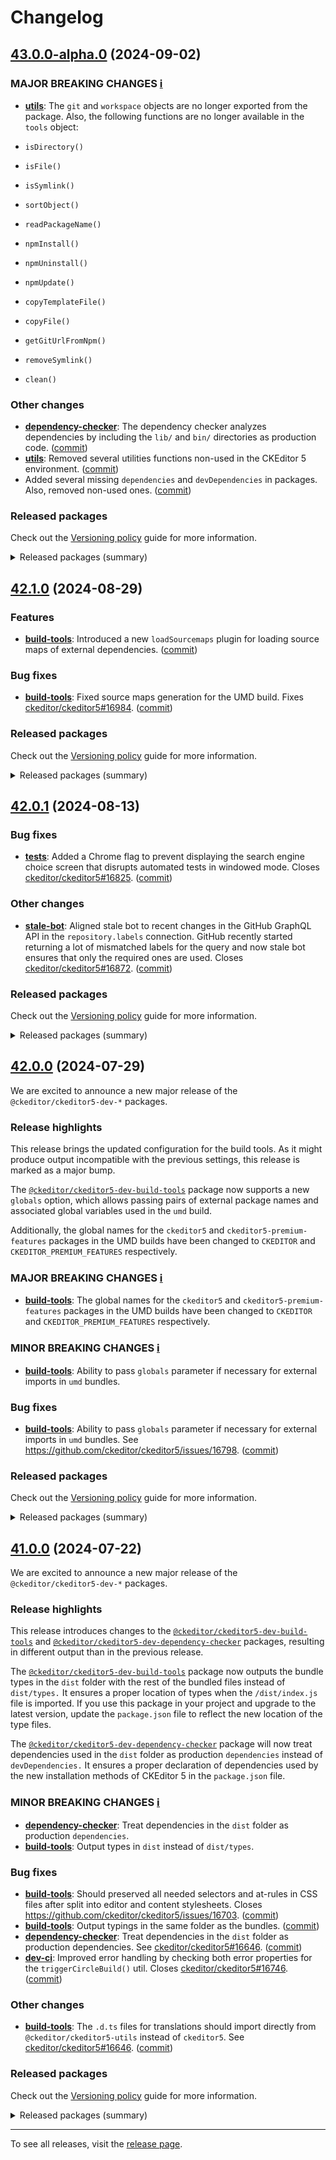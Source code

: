 Changelog
=========

## [43.0.0-alpha.0](https://github.com/ckeditor/ckeditor5-dev/compare/v42.1.0...v43.0.0-alpha.0) (2024-09-02)

### MAJOR BREAKING CHANGES [ℹ️](https://ckeditor.com/docs/ckeditor5/latest/framework/guides/support/versioning-policy.html#major-and-minor-breaking-changes)

* **[utils](https://www.npmjs.com/package/@ckeditor/ckeditor5-dev-utils)**: The `git` and `workspace` objects are no longer exported from the package. Also, the following functions are no longer available in the `tools` object:

* `isDirectory()`
* `isFile()`
* `isSymlink()`
* `sortObject()`
* `readPackageName()`
* `npmInstall()`
* `npmUninstall()`
* `npmUpdate()`
* `copyTemplateFile()`
* `copyFile()`
* `getGitUrlFromNpm()`
* `removeSymlink()`
* `clean()`

### Other changes

* **[dependency-checker](https://www.npmjs.com/package/@ckeditor/ckeditor5-dev-dependency-checker)**: The dependency checker analyzes dependencies by including the `lib/` and `bin/` directories as production code. ([commit](https://github.com/ckeditor/ckeditor5-dev/commit/e84c7019a61fa31c233e961afed014c1c9303989))
* **[utils](https://www.npmjs.com/package/@ckeditor/ckeditor5-dev-utils)**: Removed several utilities functions non-used in the CKEditor 5 environment. ([commit](https://github.com/ckeditor/ckeditor5-dev/commit/e84c7019a61fa31c233e961afed014c1c9303989))
* Added several missing `dependencies` and `devDependencies` in packages. Also, removed non-used ones. ([commit](https://github.com/ckeditor/ckeditor5-dev/commit/e84c7019a61fa31c233e961afed014c1c9303989))

### Released packages

Check out the [Versioning policy](https://ckeditor.com/docs/ckeditor5/latest/framework/guides/support/versioning-policy.html) guide for more information.

<details>
<summary>Released packages (summary)</summary>

Other releases:

* [@ckeditor/ckeditor5-dev-build-tools](https://www.npmjs.com/package/@ckeditor/ckeditor5-dev-build-tools/v/43.0.0-alpha.0): v42.1.0 => v43.0.0-alpha.0
* [@ckeditor/ckeditor5-dev-bump-year](https://www.npmjs.com/package/@ckeditor/ckeditor5-dev-bump-year/v/43.0.0-alpha.0): v42.1.0 => v43.0.0-alpha.0
* [@ckeditor/ckeditor5-dev-ci](https://www.npmjs.com/package/@ckeditor/ckeditor5-dev-ci/v/43.0.0-alpha.0): v42.1.0 => v43.0.0-alpha.0
* [@ckeditor/ckeditor5-dev-dependency-checker](https://www.npmjs.com/package/@ckeditor/ckeditor5-dev-dependency-checker/v/43.0.0-alpha.0): v42.1.0 => v43.0.0-alpha.0
* [@ckeditor/ckeditor5-dev-docs](https://www.npmjs.com/package/@ckeditor/ckeditor5-dev-docs/v/43.0.0-alpha.0): v42.1.0 => v43.0.0-alpha.0
* [@ckeditor/ckeditor5-dev-release-tools](https://www.npmjs.com/package/@ckeditor/ckeditor5-dev-release-tools/v/43.0.0-alpha.0): v42.1.0 => v43.0.0-alpha.0
* [@ckeditor/ckeditor5-dev-stale-bot](https://www.npmjs.com/package/@ckeditor/ckeditor5-dev-stale-bot/v/43.0.0-alpha.0): v42.1.0 => v43.0.0-alpha.0
* [@ckeditor/ckeditor5-dev-tests](https://www.npmjs.com/package/@ckeditor/ckeditor5-dev-tests/v/43.0.0-alpha.0): v42.1.0 => v43.0.0-alpha.0
* [@ckeditor/ckeditor5-dev-transifex](https://www.npmjs.com/package/@ckeditor/ckeditor5-dev-transifex/v/43.0.0-alpha.0): v42.1.0 => v43.0.0-alpha.0
* [@ckeditor/ckeditor5-dev-translations](https://www.npmjs.com/package/@ckeditor/ckeditor5-dev-translations/v/43.0.0-alpha.0): v42.1.0 => v43.0.0-alpha.0
* [@ckeditor/ckeditor5-dev-utils](https://www.npmjs.com/package/@ckeditor/ckeditor5-dev-utils/v/43.0.0-alpha.0): v42.1.0 => v43.0.0-alpha.0
* [@ckeditor/ckeditor5-dev-web-crawler](https://www.npmjs.com/package/@ckeditor/ckeditor5-dev-web-crawler/v/43.0.0-alpha.0): v42.1.0 => v43.0.0-alpha.0
* [@ckeditor/jsdoc-plugins](https://www.npmjs.com/package/@ckeditor/jsdoc-plugins/v/43.0.0-alpha.0): v42.1.0 => v43.0.0-alpha.0
* [@ckeditor/typedoc-plugins](https://www.npmjs.com/package/@ckeditor/typedoc-plugins/v/43.0.0-alpha.0): v42.1.0 => v43.0.0-alpha.0
</details>


## [42.1.0](https://github.com/ckeditor/ckeditor5-dev/compare/v42.0.1...v42.1.0) (2024-08-29)

### Features

* **[build-tools](https://www.npmjs.com/package/@ckeditor/ckeditor5-dev-build-tools)**: Introduced a new `loadSourcemaps` plugin for loading source maps of external dependencies. ([commit](https://github.com/ckeditor/ckeditor5-dev/commit/defb966ca3e090d062d173e5098a2325696491ec))

### Bug fixes

* **[build-tools](https://www.npmjs.com/package/@ckeditor/ckeditor5-dev-build-tools)**: Fixed source maps generation for the UMD build. Fixes [ckeditor/ckeditor5#16984](https://github.com/ckeditor/ckeditor5/issues/16984). ([commit](https://github.com/ckeditor/ckeditor5-dev/commit/defb966ca3e090d062d173e5098a2325696491ec))

### Released packages

Check out the [Versioning policy](https://ckeditor.com/docs/ckeditor5/latest/framework/guides/support/versioning-policy.html) guide for more information.

<details>
<summary>Released packages (summary)</summary>

Releases containing new features:

* [@ckeditor/ckeditor5-dev-build-tools](https://www.npmjs.com/package/@ckeditor/ckeditor5-dev-build-tools/v/42.1.0): v42.0.1 => v42.1.0

Other releases:

* [@ckeditor/ckeditor5-dev-bump-year](https://www.npmjs.com/package/@ckeditor/ckeditor5-dev-bump-year/v/42.1.0): v42.0.1 => v42.1.0
* [@ckeditor/ckeditor5-dev-ci](https://www.npmjs.com/package/@ckeditor/ckeditor5-dev-ci/v/42.1.0): v42.0.1 => v42.1.0
* [@ckeditor/ckeditor5-dev-dependency-checker](https://www.npmjs.com/package/@ckeditor/ckeditor5-dev-dependency-checker/v/42.1.0): v42.0.1 => v42.1.0
* [@ckeditor/ckeditor5-dev-docs](https://www.npmjs.com/package/@ckeditor/ckeditor5-dev-docs/v/42.1.0): v42.0.1 => v42.1.0
* [@ckeditor/ckeditor5-dev-release-tools](https://www.npmjs.com/package/@ckeditor/ckeditor5-dev-release-tools/v/42.1.0): v42.0.1 => v42.1.0
* [@ckeditor/ckeditor5-dev-stale-bot](https://www.npmjs.com/package/@ckeditor/ckeditor5-dev-stale-bot/v/42.1.0): v42.0.1 => v42.1.0
* [@ckeditor/ckeditor5-dev-tests](https://www.npmjs.com/package/@ckeditor/ckeditor5-dev-tests/v/42.1.0): v42.0.1 => v42.1.0
* [@ckeditor/ckeditor5-dev-transifex](https://www.npmjs.com/package/@ckeditor/ckeditor5-dev-transifex/v/42.1.0): v42.0.1 => v42.1.0
* [@ckeditor/ckeditor5-dev-translations](https://www.npmjs.com/package/@ckeditor/ckeditor5-dev-translations/v/42.1.0): v42.0.1 => v42.1.0
* [@ckeditor/ckeditor5-dev-utils](https://www.npmjs.com/package/@ckeditor/ckeditor5-dev-utils/v/42.1.0): v42.0.1 => v42.1.0
* [@ckeditor/ckeditor5-dev-web-crawler](https://www.npmjs.com/package/@ckeditor/ckeditor5-dev-web-crawler/v/42.1.0): v42.0.1 => v42.1.0
* [@ckeditor/jsdoc-plugins](https://www.npmjs.com/package/@ckeditor/jsdoc-plugins/v/42.1.0): v42.0.1 => v42.1.0
* [@ckeditor/typedoc-plugins](https://www.npmjs.com/package/@ckeditor/typedoc-plugins/v/42.1.0): v42.0.1 => v42.1.0
</details>


## [42.0.1](https://github.com/ckeditor/ckeditor5-dev/compare/v42.0.0...v42.0.1) (2024-08-13)

### Bug fixes

* **[tests](https://www.npmjs.com/package/@ckeditor/ckeditor5-dev-tests)**: Added a Chrome flag to prevent displaying the search engine choice screen that disrupts automated tests in windowed mode. Closes [ckeditor/ckeditor5#16825](https://github.com/ckeditor/ckeditor5/issues/16825). ([commit](https://github.com/ckeditor/ckeditor5-dev/commit/4f7291f1f8114ed0184f11a51c74752c6d8ecaa9))

### Other changes

* **[stale-bot](https://www.npmjs.com/package/@ckeditor/ckeditor5-dev-stale-bot)**: Aligned stale bot to recent changes in the GitHub GraphQL API in the `repository.labels` connection. GitHub recently started returning a lot of mismatched labels for the query and now stale bot ensures that only the required ones are used. Closes [ckeditor/ckeditor5#16872](https://github.com/ckeditor/ckeditor5/issues/16872). ([commit](https://github.com/ckeditor/ckeditor5-dev/commit/666daf6cfe52b5ce63e7937168022eb86fcb4f9c))

### Released packages

Check out the [Versioning policy](https://ckeditor.com/docs/ckeditor5/latest/framework/guides/support/versioning-policy.html) guide for more information.

<details>
<summary>Released packages (summary)</summary>

Other releases:

* [@ckeditor/ckeditor5-dev-build-tools](https://www.npmjs.com/package/@ckeditor/ckeditor5-dev-build-tools/v/42.0.1): v42.0.0 => v42.0.1
* [@ckeditor/ckeditor5-dev-bump-year](https://www.npmjs.com/package/@ckeditor/ckeditor5-dev-bump-year/v/42.0.1): v42.0.0 => v42.0.1
* [@ckeditor/ckeditor5-dev-ci](https://www.npmjs.com/package/@ckeditor/ckeditor5-dev-ci/v/42.0.1): v42.0.0 => v42.0.1
* [@ckeditor/ckeditor5-dev-dependency-checker](https://www.npmjs.com/package/@ckeditor/ckeditor5-dev-dependency-checker/v/42.0.1): v42.0.0 => v42.0.1
* [@ckeditor/ckeditor5-dev-docs](https://www.npmjs.com/package/@ckeditor/ckeditor5-dev-docs/v/42.0.1): v42.0.0 => v42.0.1
* [@ckeditor/ckeditor5-dev-release-tools](https://www.npmjs.com/package/@ckeditor/ckeditor5-dev-release-tools/v/42.0.1): v42.0.0 => v42.0.1
* [@ckeditor/ckeditor5-dev-stale-bot](https://www.npmjs.com/package/@ckeditor/ckeditor5-dev-stale-bot/v/42.0.1): v42.0.0 => v42.0.1
* [@ckeditor/ckeditor5-dev-tests](https://www.npmjs.com/package/@ckeditor/ckeditor5-dev-tests/v/42.0.1): v42.0.0 => v42.0.1
* [@ckeditor/ckeditor5-dev-transifex](https://www.npmjs.com/package/@ckeditor/ckeditor5-dev-transifex/v/42.0.1): v42.0.0 => v42.0.1
* [@ckeditor/ckeditor5-dev-translations](https://www.npmjs.com/package/@ckeditor/ckeditor5-dev-translations/v/42.0.1): v42.0.0 => v42.0.1
* [@ckeditor/ckeditor5-dev-utils](https://www.npmjs.com/package/@ckeditor/ckeditor5-dev-utils/v/42.0.1): v42.0.0 => v42.0.1
* [@ckeditor/ckeditor5-dev-web-crawler](https://www.npmjs.com/package/@ckeditor/ckeditor5-dev-web-crawler/v/42.0.1): v42.0.0 => v42.0.1
* [@ckeditor/jsdoc-plugins](https://www.npmjs.com/package/@ckeditor/jsdoc-plugins/v/42.0.1): v42.0.0 => v42.0.1
* [@ckeditor/typedoc-plugins](https://www.npmjs.com/package/@ckeditor/typedoc-plugins/v/42.0.1): v42.0.0 => v42.0.1
</details>


## [42.0.0](https://github.com/ckeditor/ckeditor5-dev/compare/v41.0.0...v42.0.0) (2024-07-29)

We are excited to announce a new major release of the `@ckeditor/ckeditor5-dev-*` packages.

### Release highlights

This release brings the updated configuration for the build tools. As it might produce output incompatible with the previous settings, this release is marked as a major bump.

The [`@ckeditor/ckeditor5-dev-build-tools`](https://www.npmjs.com/package/@ckeditor/ckeditor5-dev-build-tools) package now supports a new `globals` option, which allows passing pairs of external package names and associated global variables used in the `umd` build.

Additionally, the global names for the `ckeditor5` and `ckeditor5-premium-features` packages in the UMD builds have been changed to `CKEDITOR` and `CKEDITOR_PREMIUM_FEATURES` respectively.

### MAJOR BREAKING CHANGES [ℹ️](https://ckeditor.com/docs/ckeditor5/latest/framework/guides/support/versioning-policy.html#major-and-minor-breaking-changes)

* **[build-tools](https://www.npmjs.com/package/@ckeditor/ckeditor5-dev-build-tools)**: The global names for the `ckeditor5` and `ckeditor5-premium-features` packages in the UMD builds have been changed to `CKEDITOR` and `CKEDITOR_PREMIUM_FEATURES` respectively.

### MINOR BREAKING CHANGES [ℹ️](https://ckeditor.com/docs/ckeditor5/latest/framework/guides/support/versioning-policy.html#major-and-minor-breaking-changes)

* **[build-tools](https://www.npmjs.com/package/@ckeditor/ckeditor5-dev-build-tools)**: Ability to pass `globals` parameter if necessary for external imports in `umd` bundles.

### Bug fixes

* **[build-tools](https://www.npmjs.com/package/@ckeditor/ckeditor5-dev-build-tools)**: Ability to pass `globals` parameter if necessary for external imports in `umd` bundles. See https://github.com/ckeditor/ckeditor5/issues/16798. ([commit](https://github.com/ckeditor/ckeditor5-dev/commit/74f4571f186a2cbb30a8d3fcb62475c89f59c641))

### Released packages

Check out the [Versioning policy](https://ckeditor.com/docs/ckeditor5/latest/framework/guides/support/versioning-policy.html) guide for more information.

<details>
<summary>Released packages (summary)</summary>

Other releases:

* [@ckeditor/ckeditor5-dev-build-tools](https://www.npmjs.com/package/@ckeditor/ckeditor5-dev-build-tools/v/42.0.0): v41.0.0 => v42.0.0
* [@ckeditor/ckeditor5-dev-bump-year](https://www.npmjs.com/package/@ckeditor/ckeditor5-dev-bump-year/v/42.0.0): v41.0.0 => v42.0.0
* [@ckeditor/ckeditor5-dev-ci](https://www.npmjs.com/package/@ckeditor/ckeditor5-dev-ci/v/42.0.0): v41.0.0 => v42.0.0
* [@ckeditor/ckeditor5-dev-dependency-checker](https://www.npmjs.com/package/@ckeditor/ckeditor5-dev-dependency-checker/v/42.0.0): v41.0.0 => v42.0.0
* [@ckeditor/ckeditor5-dev-docs](https://www.npmjs.com/package/@ckeditor/ckeditor5-dev-docs/v/42.0.0): v41.0.0 => v42.0.0
* [@ckeditor/ckeditor5-dev-release-tools](https://www.npmjs.com/package/@ckeditor/ckeditor5-dev-release-tools/v/42.0.0): v41.0.0 => v42.0.0
* [@ckeditor/ckeditor5-dev-stale-bot](https://www.npmjs.com/package/@ckeditor/ckeditor5-dev-stale-bot/v/42.0.0): v41.0.0 => v42.0.0
* [@ckeditor/ckeditor5-dev-tests](https://www.npmjs.com/package/@ckeditor/ckeditor5-dev-tests/v/42.0.0): v41.0.0 => v42.0.0
* [@ckeditor/ckeditor5-dev-transifex](https://www.npmjs.com/package/@ckeditor/ckeditor5-dev-transifex/v/42.0.0): v41.0.0 => v42.0.0
* [@ckeditor/ckeditor5-dev-translations](https://www.npmjs.com/package/@ckeditor/ckeditor5-dev-translations/v/42.0.0): v41.0.0 => v42.0.0
* [@ckeditor/ckeditor5-dev-utils](https://www.npmjs.com/package/@ckeditor/ckeditor5-dev-utils/v/42.0.0): v41.0.0 => v42.0.0
* [@ckeditor/ckeditor5-dev-web-crawler](https://www.npmjs.com/package/@ckeditor/ckeditor5-dev-web-crawler/v/42.0.0): v41.0.0 => v42.0.0
* [@ckeditor/jsdoc-plugins](https://www.npmjs.com/package/@ckeditor/jsdoc-plugins/v/42.0.0): v41.0.0 => v42.0.0
* [@ckeditor/typedoc-plugins](https://www.npmjs.com/package/@ckeditor/typedoc-plugins/v/42.0.0): v41.0.0 => v42.0.0
</details>


## [41.0.0](https://github.com/ckeditor/ckeditor5-dev/compare/v40.5.0...v41.0.0) (2024-07-22)

We are excited to announce a new major release of the `@ckeditor/ckeditor5-dev-*` packages.

### Release highlights

This release introduces changes to the [`@ckeditor/ckeditor5-dev-build-tools`](https://www.npmjs.com/package/@ckeditor/ckeditor5-dev-build-tools) and [`@ckeditor/ckeditor5-dev-dependency-checker`](https://www.npmjs.com/package/@ckeditor/ckeditor5-dev-dependency-checker) packages, resulting in different output than in the previous release.

The [`@ckeditor/ckeditor5-dev-build-tools`](https://www.npmjs.com/package/@ckeditor/ckeditor5-dev-build-tools) package now outputs the bundle types in the `dist` folder with the rest of the bundled files instead of `dist/types.` It ensures a proper location of types when the `/dist/index.js` file is imported. If you use this package in your project and upgrade to the latest version, update the `package.json` file to reflect the new location of the type files.

The [`@ckeditor/ckeditor5-dev-dependency-checker`](https://www.npmjs.com/package/@ckeditor/ckeditor5-dev-dependency-checker) package will now treat dependencies used in the `dist` folder as production `dependencies` instead of `devDependencies.` It ensures a proper declaration of dependencies used by the new installation methods of CKEditor 5 in the `package.json` file.

### MINOR BREAKING CHANGES [ℹ️](https://ckeditor.com/docs/ckeditor5/latest/framework/guides/support/versioning-policy.html#major-and-minor-breaking-changes)

* **[dependency-checker](https://www.npmjs.com/package/@ckeditor/ckeditor5-dev-dependency-checker)**: Treat dependencies in the `dist` folder as production `dependencies`.
* **[build-tools](https://www.npmjs.com/package/@ckeditor/ckeditor5-dev-build-tools)**: Output types in `dist` instead of `dist/types`.

### Bug fixes

* **[build-tools](https://www.npmjs.com/package/@ckeditor/ckeditor5-dev-build-tools)**: Should preserved all needed selectors and at-rules in CSS files after split into editor and content stylesheets. Closes https://github.com/ckeditor/ckeditor5/issues/16703. ([commit](https://github.com/ckeditor/ckeditor5-dev/commit/2b0feb396685156b495407205bf95acef1ae6ffa))
* **[build-tools](https://www.npmjs.com/package/@ckeditor/ckeditor5-dev-build-tools)**: Output typings in the same folder as the bundles. ([commit](https://github.com/ckeditor/ckeditor5-dev/commit/06a95619ecf1e6c7f1148eae15835592cdeefaa2))
* **[dependency-checker](https://www.npmjs.com/package/@ckeditor/ckeditor5-dev-dependency-checker)**: Treat dependencies in the `dist` folder as production dependencies. See [ckeditor/ckeditor5#16646](https://github.com/ckeditor/ckeditor5/issues/16646). ([commit](https://github.com/ckeditor/ckeditor5-dev/commit/09d304f39c62edf3399069456aa5a9e345f082bb))
* **[dev-ci](https://www.npmjs.com/package/@ckeditor/ckeditor5-dev-dev-ci)**: Improved error handling by checking both error properties for the `triggerCircleBuild()` util. Closes [ckeditor/ckeditor5#16746](https://github.com/ckeditor/ckeditor5/issues/16746). ([commit](https://github.com/ckeditor/ckeditor5-dev/commit/9af7fb7eccb4e633a8857a3d05089b524ab8e066))

### Other changes

* **[build-tools](https://www.npmjs.com/package/@ckeditor/ckeditor5-dev-build-tools)**: The `.d.ts` files for translations should import directly from `@ckeditor/ckeditor5-utils` instead of `ckeditor5`. See [ckeditor/ckeditor5#16646](https://github.com/ckeditor/ckeditor5/issues/16646). ([commit](https://github.com/ckeditor/ckeditor5-dev/commit/09d304f39c62edf3399069456aa5a9e345f082bb))

### Released packages

Check out the [Versioning policy](https://ckeditor.com/docs/ckeditor5/latest/framework/guides/support/versioning-policy.html) guide for more information.

<details>
<summary>Released packages (summary)</summary>

Other releases:

* [@ckeditor/ckeditor5-dev-build-tools](https://www.npmjs.com/package/@ckeditor/ckeditor5-dev-build-tools/v/41.0.0): v40.5.0 => v41.0.0
* [@ckeditor/ckeditor5-dev-bump-year](https://www.npmjs.com/package/@ckeditor/ckeditor5-dev-bump-year/v/41.0.0): v40.5.0 => v41.0.0
* [@ckeditor/ckeditor5-dev-ci](https://www.npmjs.com/package/@ckeditor/ckeditor5-dev-ci/v/41.0.0): v40.5.0 => v41.0.0
* [@ckeditor/ckeditor5-dev-dependency-checker](https://www.npmjs.com/package/@ckeditor/ckeditor5-dev-dependency-checker/v/41.0.0): v40.5.0 => v41.0.0
* [@ckeditor/ckeditor5-dev-docs](https://www.npmjs.com/package/@ckeditor/ckeditor5-dev-docs/v/41.0.0): v40.5.0 => v41.0.0
* [@ckeditor/ckeditor5-dev-release-tools](https://www.npmjs.com/package/@ckeditor/ckeditor5-dev-release-tools/v/41.0.0): v40.5.0 => v41.0.0
* [@ckeditor/ckeditor5-dev-stale-bot](https://www.npmjs.com/package/@ckeditor/ckeditor5-dev-stale-bot/v/41.0.0): v40.5.0 => v41.0.0
* [@ckeditor/ckeditor5-dev-tests](https://www.npmjs.com/package/@ckeditor/ckeditor5-dev-tests/v/41.0.0): v40.5.0 => v41.0.0
* [@ckeditor/ckeditor5-dev-transifex](https://www.npmjs.com/package/@ckeditor/ckeditor5-dev-transifex/v/41.0.0): v40.5.0 => v41.0.0
* [@ckeditor/ckeditor5-dev-translations](https://www.npmjs.com/package/@ckeditor/ckeditor5-dev-translations/v/41.0.0): v40.5.0 => v41.0.0
* [@ckeditor/ckeditor5-dev-utils](https://www.npmjs.com/package/@ckeditor/ckeditor5-dev-utils/v/41.0.0): v40.5.0 => v41.0.0
* [@ckeditor/ckeditor5-dev-web-crawler](https://www.npmjs.com/package/@ckeditor/ckeditor5-dev-web-crawler/v/41.0.0): v40.5.0 => v41.0.0
* [@ckeditor/jsdoc-plugins](https://www.npmjs.com/package/@ckeditor/jsdoc-plugins/v/41.0.0): v40.5.0 => v41.0.0
* [@ckeditor/typedoc-plugins](https://www.npmjs.com/package/@ckeditor/typedoc-plugins/v/41.0.0): v40.5.0 => v41.0.0
</details>

---

To see all releases, visit the [release page](https://github.com/ckeditor/ckeditor5-dev/releases).
